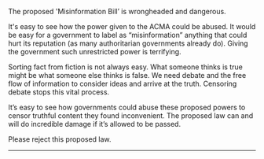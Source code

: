 The proposed 'Misinformation Bill’ is wrongheaded and dangerous.

It's easy to see how the power given to the ACMA could be abused. It would be easy for a government to label as
“misinformation” anything that could hurt its reputation (as many authoritarian governments already do). Giving the government
such unrestricted power is terrifying.

Sorting fact from fiction is not always easy. What someone thinks is true might be what someone else thinks is false. We need
debate and the free flow of information to consider ideas and arrive at the truth. Censoring debate stops this vital process.

It’s easy to see how governments could abuse these proposed powers to censor truthful content they found inconvenient. The
proposed law can and will do incredible damage if it’s allowed to be passed.

Please reject this proposed law.


-----

